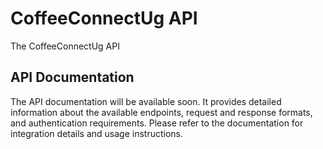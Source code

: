 # CoffeeConnectUg API

The CoffeeConnectUg API

## API Documentation

The API documentation will be available soon. It provides detailed information about the available endpoints, request and response formats, and authentication requirements. Please refer to the documentation for integration details and usage instructions.
